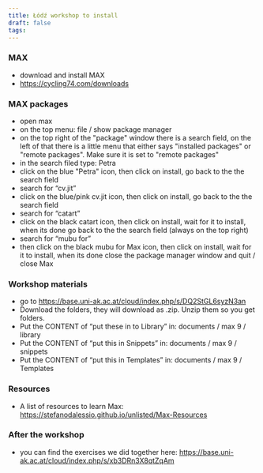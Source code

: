```yaml
---
title: Łódź workshop to install
draft: false
tags:
---
```

### MAX
- download and install MAX
- https://cycling74.com/downloads
### MAX packages
- open max
- on the top menu: file / show package manager
- on the top right of the "package" window there is a search field, on the left of that there is a little menu that either says "installed packages" or "remote packages". Make sure it is set to "remote packages"
- in the search filed type: Petra
- click on the blue "Petra" icon, then click on install, go back to the the search field 
- search for “cv.jit” 
- click on the blue/pink cv.jit icon, then click on install, go back to the the search field
- search for “catart”
- click on the black catart icon, then click on install, wait for it to install, when its done go back to the the search field (always on the top right)
- search for “mubu for” 
- then click on the black mubu for Max icon, then click on install, wait for it to install, when its done close the package manager window and quit / close Max
### Workshop materials
- go to https://base.uni-ak.ac.at/cloud/index.php/s/DQ2StGL6syzN3an
- Download the folders, they will download as .zip. Unzip them so you get folders.
- Put the CONTENT of “put these in to Library” in: documents / max 9 / library
- Put the CONTENT of “put this in Snippets” in: documents / max 9 / snippets
- Put the CONTENT of “put this in Templates” in: documents / max 9 / Templates

### Resources
- A list of resources to learn Max: https://stefanodalessio.github.io/unlisted/Max-Resources
### After the workshop
- you can find the exercises we did together here: https://base.uni-ak.ac.at/cloud/index.php/s/xb3DRn3X8qtZqAm

